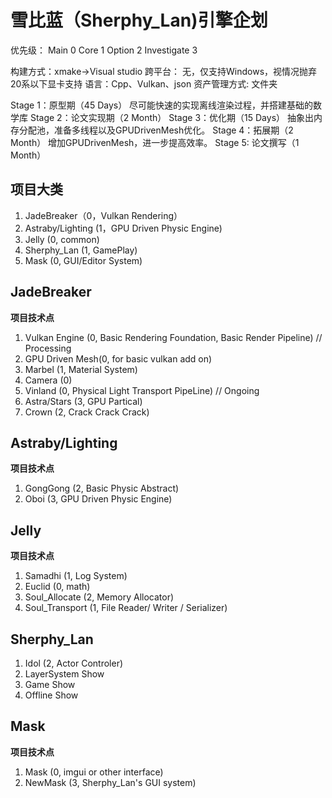 # 雪比蓝（Sherphy_Lan)引擎企划
优先级：
Main        0
Core        1
Option      2
Investigate 3

构建方式：xmake->Visual studio
跨平台： 无，仅支持Windows，视情况抛弃20系以下显卡支持
语言：Cpp、Vulkan、json
资产管理方式: 文件夹

 Stage 1：原型期（45 Days）
    尽可能快速的实现离线渲染过程，并搭建基础的数学库
 Stage 2：论文实现期（2 Month）
 Stage 3：优化期（15 Days）
    抽象出内存分配池，准备多线程以及GPUDrivenMesh优化。
 Stage 4：拓展期（2 Month）
    增加GPUDrivenMesh，进一步提高效率。
 Stage 5: 论文撰写（1 Month）


## 项目大类
1. JadeBreaker（0，Vulkan Rendering）
2. Astraby/Lighting (1，GPU Driven Physic Engine)
3. Jelly (0, common)
4. Sherphy_Lan (1, GamePlay)
5. Mask (0, GUI/Editor System)

## JadeBreaker
<b>项目技术点</b>
1. Vulkan Engine (0, Basic Rendering Foundation, Basic Render Pipeline)    // Processing
2. GPU Driven Mesh(0, for basic vulkan add on)
3. Marbel (1, Material System)
4. Camera (0)
5. Vinland (0, Physical Light Transport PipeLine)   // Ongoing
6. Astra/Stars (3, GPU Partical)
7. Crown (2, Crack Crack Crack)

## Astraby/Lighting
<b>项目技术点</b>
1. GongGong (2, Basic Physic Abstract)
2. Oboi (3, GPU Driven Physic Engine)

## Jelly
<b>项目技术点</b>
1. Samadhi (1, Log System)
2. Euclid (0, math)
3. Soul_Allocate (2, Memory Allocator) 
4. Soul_Transport (1, File Reader/ Writer / Serializer)

## Sherphy_Lan
1. Idol (2, Actor Controler)
2. LayerSystem Show
3. Game Show
4. Offline Show

## Mask
<b>项目技术点</b>
1. Mask (0, imgui or other interface)
2. NewMask (3, Sherphy_Lan's GUI system)
